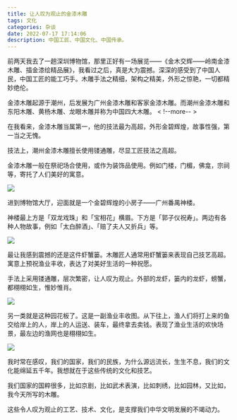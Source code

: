 ```yaml
---
title: 让人叹为观止的金漆木雕
tags: 文化
categories: 杂谈
date: 2022-07-17 17:14:06
description: 中国工匠、中国文化、中国传承。
---
```


前两天我去了一趟深圳博物馆，那里正好有一场展览——《金木交辉——岭南金漆木雕、描金漆绘精品展》，我看过之后，真是大为震撼。深深的感受到了中国人民，中国工匠的能工巧手。木雕手法之精细，架构之精美，外形之惊艳，一切都精妙绝伦。

金漆木雕起源于潮州，后发展为广州金漆木雕和客家金漆木雕。而潮州金漆木雕和东阳木雕、黄杨木雕、龙眼木雕并称为中国四大木雕。
< !--more-- >

在我看来，金漆木雕当属第一，他的技法最为高超，外形金碧辉煌，故事性强，第一当之无愧。

技法上，潮州金漆木雕擅长使用镂通雕，尽显工匠技法之高超。

金漆木雕一般在祭祀场合使用，或作为装饰品使用。例如门楼，门楣，佛龛，宗祠等，寄托了人们美好的寓意。

![](https://s3plus.meituan.net/v1/mss_f32142e8d47149129e9550e929704625/yzz-test-image/177f39f731fc45d1a6d2b22be88388fa)

进到博物馆大厅，迎面就是一个金碧辉煌的小房子——广州番禺神楼。

神楼最上方是「双龙戏珠」和「宝相花」横眉。下方是「郭子仪祝寿」。两边有各种人物故事，例如「太白醉酒」、「赔了夫人又折兵」等。

![](https://s3plus.meituan.net/v1/mss_f32142e8d47149129e9550e929704625/yzz-test-image/5b60a11f52504a8296b1eddbeb0125f7)

最让我感到震撼的还是这件虾蟹篓。木雕匠人通常用虾蟹篓来表现自己技艺高超。寓意上预祝渔业丰收，表达了对美好生活的一种祝愿。

手法上采用镂通雕，层次繁密，让人叹为观止。外部的龙虾，篓内的龙虾，螃蟹，都栩栩如生，惟妙惟肖。

![](https://s3plus.meituan.net/v1/mss_f32142e8d47149129e9550e929704625/yzz-test-image/32dca9c93e3f456aba99c995281cbfe7)

另一类就是这种园花板了。这是一副渔业丰收图。从下往上，渔人们将打上来的鱼交给岸上的人，岸上的人运送、装车，最终拿去卖钱。表现了渔业生活的欢快场景，最左边的渔网也是栩栩如生。

![](https://s3plus.meituan.net/v1/mss_f32142e8d47149129e9550e929704625/yzz-test-image/352a8fbe5085409c99fc52acbf97bfc9)

我时常在感叹，我们的国家，我们的民族，为什么源远流长，生生不息，我们的文化能绵延五千年。我想就在于这些传统的文化和技艺。

我们国家的国粹很多，比如京剧，比如武术表演，比如刺绣，比如园林，又比如，我今天所写的木雕。

这些令人叹为观止的工艺、技术、文化，是支撑我们中华文明发展的不竭动力。
